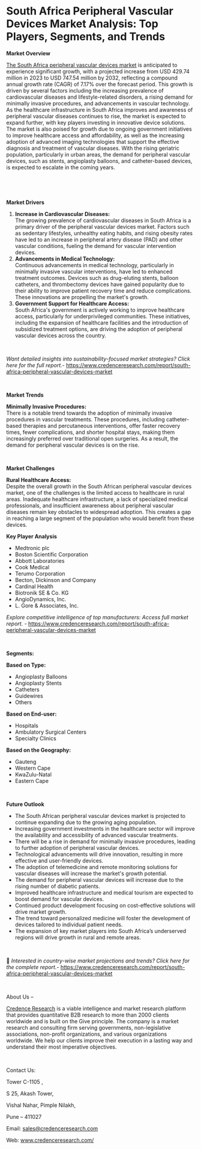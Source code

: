 # South Africa Peripheral Vascular Devices Market Analysis: Top Players, Segments, and Trends


<p><strong>Market Overview</strong></p>
<p><a href="https://www.credenceresearch.com/report/south-africa-peripheral-vascular-devices-market">The South Africa peripheral vascular devices market</a> is anticipated to experience significant growth, with a projected increase from USD 429.74 million in 2023 to USD 747.54 million by 2032, reflecting a compound annual growth rate (CAGR) of 7.17% over the forecast period. This growth is driven by several factors including the increasing prevalence of cardiovascular diseases and lifestyle-related disorders, a rising demand for minimally invasive procedures, and advancements in vascular technology. As the healthcare infrastructure in South Africa improves and awareness of peripheral vascular diseases continues to rise, the market is expected to expand further, with key players investing in innovative device solutions. The market is also poised for growth due to ongoing government initiatives to improve healthcare access and affordability, as well as the increasing adoption of advanced imaging technologies that support the effective diagnosis and treatment of vascular diseases. With the rising geriatric population, particularly in urban areas, the demand for peripheral vascular devices, such as stents, angioplasty balloons, and catheter-based devices, is expected to escalate in the coming years.</p>
<p><strong>&nbsp;</strong></p>
<p><strong>&nbsp;</strong></p>
<p><strong>Market Drivers</strong></p>
<ol>
<li><strong>Increase in Cardiovascular Diseases:</strong><br /> The growing prevalence of cardiovascular diseases in South Africa is a primary driver of the peripheral vascular devices market. Factors such as sedentary lifestyles, unhealthy eating habits, and rising obesity rates have led to an increase in peripheral artery disease (PAD) and other vascular conditions, fueling the demand for vascular intervention devices.</li>
<li><strong>Advancements in Medical Technology:</strong><br /> Continuous advancements in medical technology, particularly in minimally invasive vascular interventions, have led to enhanced treatment outcomes. Devices such as drug-eluting stents, balloon catheters, and thrombectomy devices have gained popularity due to their ability to improve patient recovery time and reduce complications. These innovations are propelling the market's growth.</li>
<li><strong>Government Support for Healthcare Access:</strong><br /> South Africa's government is actively working to improve healthcare access, particularly for underprivileged communities. These initiatives, including the expansion of healthcare facilities and the introduction of subsidized treatment options, are driving the adoption of peripheral vascular devices across the country.</li>
</ol>
<p><strong>&nbsp;</strong></p>
<p><em>Want detailed insights into sustainability-focused market strategies? Click here for the full report.- </em><a href="https://www.credenceresearch.com/report/south-africa-peripheral-vascular-devices-market">https://www.credenceresearch.com/report/south-africa-peripheral-vascular-devices-market</a></p>
<p>&nbsp;</p>
<p><strong>Market Trends</strong></p>
<p><strong>Minimally Invasive Procedures:</strong><br /> There is a notable trend towards the adoption of minimally invasive procedures in vascular treatments. These procedures, including catheter-based therapies and percutaneous interventions, offer faster recovery times, fewer complications, and shorter hospital stays, making them increasingly preferred over traditional open surgeries. As a result, the demand for peripheral vascular devices is on the rise.</p>
<p><strong>&nbsp;</strong></p>
<p><strong>Market Challenges</strong></p>
<p><strong>Rural Healthcare Access:</strong><br /> Despite the overall growth in the South African peripheral vascular devices market, one of the challenges is the limited access to healthcare in rural areas. Inadequate healthcare infrastructure, a lack of specialized medical professionals, and insufficient awareness about peripheral vascular diseases remain key obstacles to widespread adoption. This creates a gap in reaching a large segment of the population who would benefit from these devices.</p>
<p><strong>Key Player Analysis</strong></p>
<ul>
<li>Medtronic plc</li>
<li>Boston Scientific Corporation</li>
<li>Abbott Laboratories</li>
<li>Cook Medical</li>
<li>Terumo Corporation</li>
<li>Becton, Dickinson and Company</li>
<li>Cardinal Health</li>
<li>Biotronik SE &amp; Co. KG</li>
<li>AngioDynamics, Inc.</li>
<li>L. Gore &amp; Associates, Inc.</li>
</ul>
<p><em>Explore competitive intelligence of top manufacturers: Access full market report. - </em><a href="https://www.credenceresearch.com/report/south-africa-peripheral-vascular-devices-market">https://www.credenceresearch.com/report/south-africa-peripheral-vascular-devices-market</a></p>
<p>&nbsp;</p>
<p><strong>Segments:</strong></p>
<p><strong>Based on&nbsp;Type:</strong></p>
<ul>
<li>Angioplasty Balloons</li>
<li>Angioplasty Stents</li>
<li>Catheters</li>
<li>Guidewires</li>
<li>Others</li>
</ul>
<p><strong>Based on End-user:</strong></p>
<ul>
<li>Hospitals</li>
<li>Ambulatory Surgical Centers</li>
<li>Specialty Clinics</li>
</ul>
<p><strong>Based on the Geography:</strong></p>
<ul>
<li>Gauteng</li>
<li>Western Cape</li>
<li>KwaZulu-Natal</li>
<li>Eastern Cape</li>
</ul>
<p>&nbsp;</p>
<p><strong>Future Outlook</strong></p>
<ul>
<li>The South African peripheral vascular devices market is projected to continue expanding due to the growing aging population.</li>
<li>Increasing government investments in the healthcare sector will improve the availability and accessibility of advanced vascular treatments.</li>
<li>There will be a rise in demand for minimally invasive procedures, leading to further adoption of peripheral vascular devices.</li>
<li>Technological advancements will drive innovation, resulting in more effective and user-friendly devices.</li>
<li>The adoption of telemedicine and remote monitoring solutions for vascular diseases will increase the market's growth potential.</li>
<li>The demand for peripheral vascular devices will increase due to the rising number of diabetic patients.</li>
<li>Improved healthcare infrastructure and medical tourism are expected to boost demand for vascular devices.</li>
<li>Continued product development focusing on cost-effective solutions will drive market growth.</li>
<li>The trend toward personalized medicine will foster the development of devices tailored to individual patient needs.</li>
<li>The expansion of key market players into South Africa&rsquo;s underserved regions will drive growth in rural and remote areas.</li>
</ul>
<p><strong>&nbsp;</strong></p>
<p>📌 <em>Interested in country-wise market projections and trends? Click here for the complete report.- </em><a href="https://www.credenceresearch.com/report/south-africa-peripheral-vascular-devices-market">https://www.credenceresearch.com/report/south-africa-peripheral-vascular-devices-market</a></p>
<p>&nbsp;</p>
<p>About Us &ndash;</p>
<p><a href="https://www.credenceresearch.com/">Credence Research</a> is a viable intelligence and market research platform that provides quantitative B2B research to more than 2000 clients worldwide and is built on the Give principle. The company is a market research and consulting firm serving governments, non-legislative associations, non-profit organizations, and various organizations worldwide. We help our clients improve their execution in a lasting way and understand their most imperative objectives.</p>
<p>&nbsp;</p>
<p>Contact Us:</p>
<p>Tower C-1105 ,</p>
<p>S 25, Akash Tower,</p>
<p>Vishal Nahar, Pimple Nilakh,</p>
<p>Pune &ndash; 411027</p>
<p>Email: <a href="mailto:sales@credenceresearch.com">sales@credenceresearch.com</a></p>
<p>Web: <a href="http://www.credenceresearch.com/">www.credenceresearch.com/</a></p>
